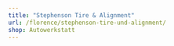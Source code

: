 ```yaml
---
title: "Stephenson Tire & Alignment"
url: /florence/stephenson-tire-und-alignment/
shop: Autowerkstatt
---
```

